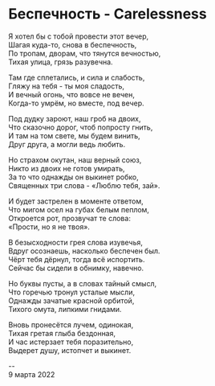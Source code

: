 # Беспечность - Carelessness

Я хотел бы с тобой провести этот вечер, \
Шагая куда-то, снова в беспечность, \
По тропам, дворам, что тянутся вечностью, \
Тихая улица, грязь разувечна.

Там где сплетались, и сила и слабость, \
Гляжу на тебя - ты моя сладость, \
И вечный огонь, что вовсе не вечен, \
Когда-то умрём, но вместе, под вечер. 

Под дудку зароют, наш гроб на двоих, \
Что сказочно дорог, чтоб попросту гнить, \
И там на том свете, мы будем винить, \
Друг друга, а могли ведь любить.

Но страхом окутан, наш верный союз, \
Никто из двоих не готов умирать, \
За то что однажды он выкинет робко, \
Священных три слова - «Люблю тебя, зай».

И будет застрелен в моменте ответом, \
Что мигом осел на губах белым пеплом, \
Откроется рот, прозвучат те слова: \
«Прости, но я не твоя».

В безысходности грея слова изувечья, \
Вдруг осознаешь, насколько беспечен был. \
Чёрт тебя дёрнул, тогда всё испортить. \
Сейчас бы сидели в обнимку, навечно.

Но буквы пусты, а в словах тайный смысл, \
Что горечью тронул усталые мысли, \
Однажды зачатые красной орбитой, \
Тихого омута, липкими гнидами.

Вновь пронесётся лучем, одинокая, \
Тихая гретая глыба бездонная, \
И час истерзает тебя поразительно, \
Выдерет душу, истопчет и выкинет.

\--\
9 марта 2022
